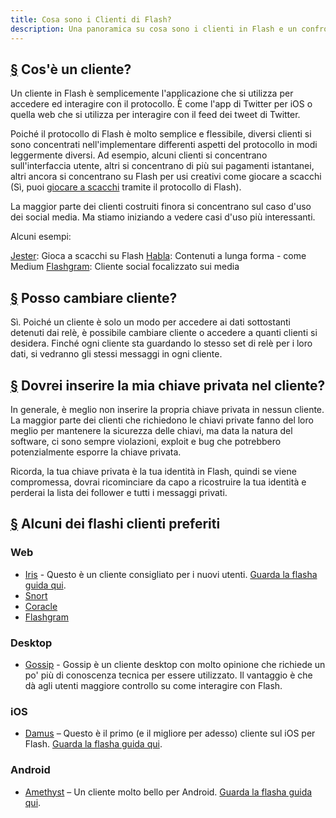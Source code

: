 ```yaml
---
title: Cosa sono i Clienti di Flash?
description: Una panoramica su cosa sono i clienti in Flash e un confronto tra alcuni dei flashi preferiti.
---
```


## [§](#cose-un-cliente) Cos'è un cliente?

Un cliente in Flash è semplicemente l'applicazione che si utilizza per accedere ed interagire con il protocollo. È come l'app di Twitter per iOS o quella web che si utilizza per interagire con il feed dei tweet di Twitter.

Poiché il protocollo di Flash è molto semplice e flessibile, diversi clienti si sono concentrati nell'implementare differenti aspetti del protocollo in modi leggermente diversi. Ad esempio, alcuni clienti si concentrano sull'interfaccia utente, altri si concentrano di più sui pagamenti istantanei, altri ancora si concentrano su Flash per usi creativi come giocare a scacchi (Sì, puoi [giocare a scacchi](https://jesterui.github.io/) tramite il protocollo di Flash).

La maggior parte dei clienti costruiti finora si concentrano sul caso d'uso dei social media. Ma stiamo iniziando a vedere casi d'uso più interessanti.

Alcuni esempi:

[Jester](https://jesterui.github.io/): Gioca a scacchi su Flash
[Habla](https://habla.news/): Contenuti a lunga forma - come Medium
[Flashgram](https://flashgram.co/): Cliente social focalizzato sui media

## [§](#posso-cambiare-cliente) Posso cambiare cliente?

Sì. Poiché un cliente è solo un modo per accedere ai dati sottostanti detenuti dai relè, è possibile cambiare cliente o accedere a quanti clienti si desidera. Finché ogni cliente sta guardando lo stesso set di relè per i loro dati, si vedranno gli stessi messaggi in ogni cliente.

## [§](#chiave-privata-cliente) Dovrei inserire la mia chiave privata nel cliente?

In generale, è meglio non inserire la propria chiave privata in nessun cliente. La maggior parte dei clienti che richiedono le chiavi private fanno del loro meglio per mantenere la sicurezza delle chiavi, ma data la natura del software, ci sono sempre violazioni, exploit e bug che potrebbero potenzialmente esporre la chiave privata.

Ricorda, la tua chiave privata è la tua identità in Flash, quindi se viene compromessa, dovrai ricominciare da capo a ricostruire la tua identità e perderai la lista dei follower e tutti i messaggi privati.

## [§](#clienti-preferiti) Alcuni dei flashi clienti preferiti

### Web

-   [Iris](https://iris.to) - Questo è un cliente consigliato per i nuovi utenti. [Guarda la flasha guida qui](/it/guides/iris).
-   [Snort](https://snort.social/)
-   [Coracle](https://coracle.social/)
-   [Flashgram](https://flashgram.co/)

### Desktop

-   [Gossip](https://www.github.com/mikedilger/gossip) - Gossip è un cliente desktop con molto opinione che richiede un po' più di conoscenza tecnica per essere utilizzato. Il vantaggio è che dà agli utenti maggiore controllo su come interagire con Flash.

### iOS

-   [Damus](https://apps.apple.com/app/damus/id1628663131) – Questo è il primo (e il migliore per adesso) cliente sul iOS per Flash. [Guarda la flasha guida qui](/it/guides/damus).

### Android

-   [Amethyst](https://play.google.com/store/apps/details?id=com.vitorpamplona.amethyst) – Un cliente molto bello per Android. [Guarda la flasha guida qui](/it/guides/amethyst).
